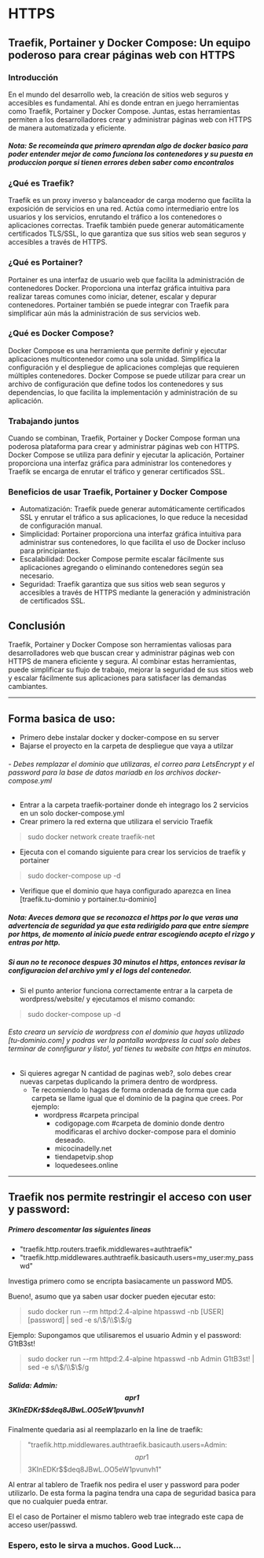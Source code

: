 # HTTPS

## Traefik, Portainer y Docker Compose: Un equipo poderoso para crear páginas web con HTTPS

### Introducción

En el mundo del desarrollo web, la creación de sitios web seguros y accesibles es fundamental. Ahí es donde entran en juego herramientas como Traefik, Portainer y Docker Compose. Juntas, estas herramientas permiten a los desarrolladores crear y administrar páginas web con HTTPS de manera automatizada y eficiente. 
##### Nota: Se recomeinda que primero aprendan algo de docker basico para poder entender mejor de como funciona los contenedores y su puesta en produccion porque si tienen errores deben saber como encontralos

### ¿Qué es Traefik?

Traefik es un proxy inverso y balanceador de carga moderno que facilita la exposición de servicios en una red. Actúa como intermediario entre los usuarios y los servicios, enrutando el tráfico a los contenedores o aplicaciones correctas. Traefik también puede generar automáticamente certificados TLS/SSL, lo que garantiza que sus sitios web sean seguros y accesibles a través de HTTPS.

### ¿Qué es Portainer?

Portainer es una interfaz de usuario web que facilita la administración de contenedores Docker. Proporciona una interfaz gráfica intuitiva para realizar tareas comunes como iniciar, detener, escalar y depurar contenedores. Portainer también se puede integrar con Traefik para simplificar aún más la administración de sus servicios web.

### ¿Qué es Docker Compose?

Docker Compose es una herramienta que permite definir y ejecutar aplicaciones multicontenedor como una sola unidad. Simplifica la configuración y el despliegue de aplicaciones complejas que requieren múltiples contenedores. Docker Compose se puede utilizar para crear un archivo de configuración que define todos los contenedores y sus dependencias, lo que facilita la implementación y administración de su aplicación.

### Trabajando juntos

Cuando se combinan, Traefik, Portainer y Docker Compose forman una poderosa plataforma para crear y administrar páginas web con HTTPS. Docker Compose se utiliza para definir y ejecutar la aplicación, Portainer proporciona una interfaz gráfica para administrar los contenedores y Traefik se encarga de enrutar el tráfico y generar certificados SSL.

### Beneficios de usar Traefik, Portainer y Docker Compose

- Automatización: Traefik puede generar automáticamente certificados SSL y enrutar el tráfico a sus aplicaciones, 
lo que reduce la necesidad de configuración manual.
- Simplicidad: Portainer proporciona una interfaz gráfica intuitiva para administrar sus contenedores, lo que 
facilita el uso de Docker incluso para principiantes.
- Escalabilidad: Docker Compose permite escalar fácilmente sus aplicaciones agregando o eliminando contenedores 
según sea necesario.
- Seguridad: Traefik garantiza que sus sitios web sean seguros y accesibles a través de HTTPS mediante la generación
y administración de certificados SSL.

## Conclusión

Traefik, Portainer y Docker Compose son herramientas valiosas para desarrolladores web que buscan crear y administrar páginas web con HTTPS de manera eficiente y segura. Al combinar estas herramientas, puede simplificar su flujo de trabajo, mejorar la seguridad de sus sitios web y escalar fácilmente sus aplicaciones para satisfacer las demandas cambiantes.


---

## Forma basica de uso:

- Primero debe instalar docker y docker-compose en su server
- Bajarse el proyecto en la carpeta de despliegue que vaya a utilzar
###### - Debes remplazar el dominio que utilizaras, el correo para LetsEncrypt y el password para la base de datos mariadb en los archivos docker-compose.yml
- Entrar a la carpeta traefik-portainer donde eh integrago los 2 servicios en un solo docker-compose.yml
- Crear primero la red externa que utilizara el servicio Traefik
>   sudo docker network create traefik-net
- Ejecuta con el comando siguiente para crear los servicios de traefik y portainer
>   sudo docker-compose up -d
- Verifique que el dominio que haya configurado aparezca en linea [traefik.tu-dominio y portainer.tu-dominio]
##### Nota: Aveces demora que se reconozca el https por lo que veras una advertencia de seguridad ya que esta redirigido para que entre siempre por https, de momento al inicio puede entrar escogiendo acepto el rizgo y entras por http.
##### Si aun no te reconoce despues 30 minutos el https, entonces revisar la configuracion del archivo yml y el logs del contenedor.

- Si el punto anterior funciona correctamente entrar a la carpeta de wordpress/website/ y ejecutamos el mismo comando:
>  sudo docker-compose up -d

  ###### Esto creara un servicio de wordpress con el dominio que hayas utilizado [tu-dominio.com] y podras ver la pantalla wordpress la cual solo debes terminar de connfigurar y listo!, ya! tienes tu website con https en minutos.

- Si quieres agregar N cantidad de paginas web?, solo debes crear nuevas carpetas duplicando la primera dentro de wordpress.
  	- Te recomiendo lo hagas de forma ordenada de forma que cada carpeta se llame igual que el dominio de la
  	  pagina que crees. Por ejemplo:
  	  	* wordpress              #carpeta principal
  	  	  	- codigopage.com        #carpeta de dominio donde dentro modificaras el archivo docker-compose para el dominio deseado.
  	  	  	- micocinadelly.net
  	  	  	- tiendapetvip.shop
  	  	  	- loquedesees.online
   	



---

## Traefik nos permite restringir el acceso con user y password:

##### Primero descomentar las siguientes lineas
 - "traefik.http.routers.traefik.middlewares=authtraefik"
 - "traefik.http.middlewares.authtraefik.basicauth.users=my_user:my_passwd"

Investiga primero como se encripta basiacamente un password MD5.

Bueno!, asumo que ya saben usar docker pueden ejecutar esto:
> sudo docker run --rm httpd:2.4-alpine htpasswd -nb [USER] [password] | sed -e s/\\$/\\$\\$/g

Ejemplo: Supongamos que utilisaremos el usuario Admin y el password: G1tB3st!
> sudo docker run --rm httpd:2.4-alpine htpasswd -nb Admin G1tB3st! | sed -e s/\\$/\\$\\$/g

##### Salida: Admin:$$apr1$$3KInEDKr$$deq8JBwL.OO5eW1pvunvh1

Finalmente quedaria asi al reemplazarlo en la line de traefik:
>   "traefik.http.middlewares.authtraefik.basicauth.users=Admin:$$apr1$$3KInEDKr$$deq8JBwL.OO5eW1pvunvh1"

Al entrar al tablero de Traefik nos pedira el user y password para poder utilizarlo. De esta forma
la pagina tendra una capa de seguridad basica para que no cualquier pueda entrar.

El el caso de Portainer el mismo tablero web trae integrado este capa de acceso user/passwd.


### Espero, esto le sirva a muchos. Good Luck...
